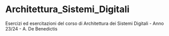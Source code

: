 # Architettura_Sistemi_Digitali
Esercizi ed esercitazioni del corso di Architettura dei Sistemi Digitali - Anno 23/24 - A. De Benedictis
